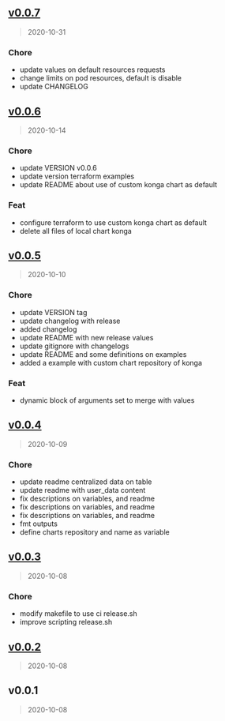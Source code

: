 
<a name="v0.0.7"></a>
## [v0.0.7](https://gitlab.com/bennuteam/terraform-helm-konga/compare/v0.0.6...v0.0.7)

> 2020-10-31

### Chore

* update values on default resources requests
* change limits on pod resources, default is disable
* update CHANGELOG


<a name="v0.0.6"></a>
## [v0.0.6](https://gitlab.com/bennuteam/terraform-helm-konga/compare/v0.0.5...v0.0.6)

> 2020-10-14

### Chore

* update VERSION v0.0.6
* update version terraform examples
* update README about use of custom konga chart as default

### Feat

* configure terraform to use custom konga chart as default
* delete all files of local chart konga


<a name="v0.0.5"></a>
## [v0.0.5](https://gitlab.com/bennuteam/terraform-helm-konga/compare/v0.0.4...v0.0.5)

> 2020-10-10

### Chore

* update VERSION tag
* update changelog with release
* added changelog
* update README with new release values
* update gitignore with changelogs
* update README and some definitions on examples
* added a example with custom chart repository of konga

### Feat

* dynamic block of arguments set to merge with values


<a name="v0.0.4"></a>
## [v0.0.4](https://gitlab.com/bennuteam/terraform-helm-konga/compare/v0.0.3...v0.0.4)

> 2020-10-09

### Chore

* update readme centralized data on table
* update readme with user_data content
* fix descriptions on variables, and readme
* fix descriptions on variables, and readme
* fix descriptions on variables, and readme
* fmt outputs
* define charts repository and name as variable


<a name="v0.0.3"></a>
## [v0.0.3](https://gitlab.com/bennuteam/terraform-helm-konga/compare/v0.0.2...v0.0.3)

> 2020-10-08

### Chore

* modify makefile to use ci release.sh
* improve scripting release.sh


<a name="v0.0.2"></a>
## [v0.0.2](https://gitlab.com/bennuteam/terraform-helm-konga/compare/v0.0.1...v0.0.2)

> 2020-10-08


<a name="v0.0.1"></a>
## v0.0.1

> 2020-10-08

